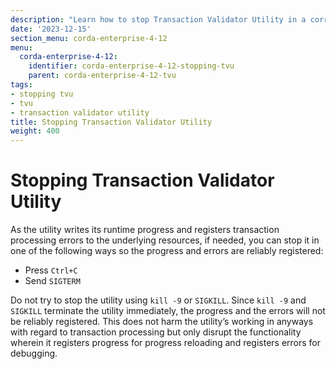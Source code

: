```yaml
---
description: "Learn how to stop Transaction Validator Utility in a correct way."
date: '2023-12-15'
section_menu: corda-enterprise-4-12
menu:
  corda-enterprise-4-12:
    identifier: corda-enterprise-4-12-stopping-tvu
    parent: corda-enterprise-4-12-tvu
tags:
- stopping tvu
- tvu
- transaction validator utility
title: Stopping Transaction Validator Utility
weight: 400
---
```


# Stopping Transaction Validator Utility

As the utility writes its runtime progress and registers transaction processing errors to the underlying resources, if needed, you can stop it in one of the following ways so the progress and errors are reliably registered:
* Press `Ctrl+C`
* Send `SIGTERM`

Do not try to stop the utility using `kill -9` or `SIGKILL`. Since `kill -9` and `SIGKILL` terminate the utility immediately, the progress and the errors will not be reliably registered. This does not harm the utility’s working in anyways with regard to transaction processing but only disrupt the functionality wherein it registers progress for progress reloading and registers errors for debugging.
